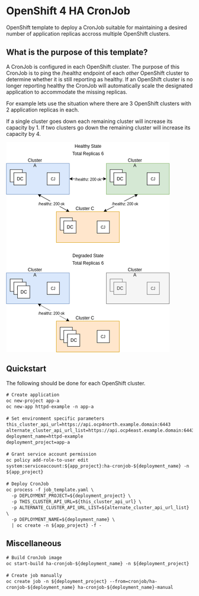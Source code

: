# OpenShift 4 HA CronJob

OpenShift template to deploy a CronJob suitable for maintaining a desired number of application replicas accross multiple OpenShift clusters.

## What is the purpose of this template?

A CronJob is configured in each OpenShift cluster. The purpose of this CronJob is to ping the /healthz endpoint of each _other_ OpenShift cluster to determine whether it is still reporting as healthy. If an OpenShift cluster is no longer reporting healthy the CronJob will automatically scale the designated application to accommodate the missing replicas. 

For example lets use the situation where there are 3 OpenShift clusters with 2 application replicas in each.

If a single cluster goes down each remaining cluster will increase its capacity by 1.
If two clusters go down the remaining cluster will increase its capacity by 4.

![Diagram](diagram.png)


## Quickstart 

The following should be done for each OpenShift cluster. 

```shell script
# Create application
oc new-project app-a
oc new-app httpd-example -n app-a

# Set environment specific parameters
this_cluster_api_url=https://api.ocp4north.example.domain:6443
alternate_cluster_api_url_list=https://api.ocp4east.example.domain:6443,https://api.ocp4west.example.domain:6443
deployment_name=httpd-example
deployment_project=app-a

# Grant service account permission
oc policy add-role-to-user edit system:serviceaccount:${app_project}:ha-cronjob-${deployment_name} -n ${app_project}

# Deploy CronJob
oc process -f job_template.yaml \
  -p DEPLOYMENT_PROJECT=${deployment_project} \
  -p THIS_CLUSTER_API_URL=${this_cluster_api_url} \
  -p ALTERNATE_CLUSTER_API_URL_LIST=${alternate_cluster_api_url_list} \
  -p DEPLOYMENT_NAME=${deployment_name} \
  | oc create -n ${app_project} -f -
```

## Miscellaneous
```shell script
# Build CronJob image
oc start-build ha-cronjob-${deployment_name} -n ${deployment_project} 

# Create job manually
oc create job -n ${deployment_project} --from=cronjob/ha-cronjob-${deployment_name} ha-cronjob-${deployment_name}-manual
```

